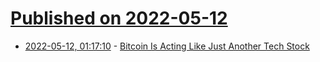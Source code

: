 # [Published on 2022-05-12](index.md)

* [2022-05-12, 01:17:10](https://news.ycombinator.com/item?id=31348052) - [Bitcoin Is Acting Like Just Another Tech Stock](https://www.nytimes.com/2022/05/11/technology/bitcoin-price-crashing-stocks.html)
